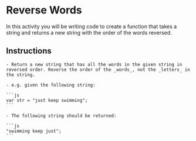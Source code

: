 # Reverse Words

In this activity you will be writing code to create a function that takes a string and returns a new string with the order of the words reversed.

## Instructions

    - Return a new string that has all the words in the given string in reversed order. Reverse the order of the _words_, not the _letters_ in the string.

    - e.g. given the following string:

    ```js
    var str = "just keep swimming";
    ```

    - The following string should be returned:

    ```js
    "swimming keep just";
    ```
